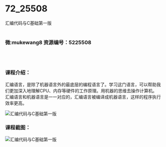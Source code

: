 # 72_25508
汇编代码与C基础第一版
<br/></br>
<h3>微:mukewang8 资源编号：5225508</h3>
<br/></br>
<h3>课程介绍：</h3>
<p>汇编语言，是除了机器语言外的最底层的编程语言了。学习这门语言，可以帮助我们更加深入地理解<a title="查看与 C 相关的文章" target="_blank">C</a>PU、内存等硬件的工作原理。用机器的思维去操作计算机。汇编语言和机器语言是一一对应的，汇编语言被编译成机器语言，这样的程序执行效率更高。</p>
<p><img src="https://www.ko996.com/wp-content/uploads/img/2022/07/1-111-300x177.png" alt="汇编代码与C基础第一版"></p>
<div class="info-desc">
<h3>课程截图：</h3>
<p><img src="https://www.ko996.com/wp-content/uploads/img/2022/07/2-113.png" alt="汇编代码与C基础第一版"></p>


			
</div>

